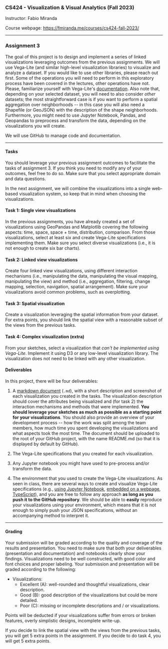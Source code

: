 ### CS424 - Visualization & Visual Analytics (Fall 2023)

Instructor: Fabio Miranda

Course webpage: https://fmiranda.me/courses/cs424-fall-2023/

---

### Assignment 3
The goal of this project is to design and implement a series of linked visualizations leveraging outcomes from the previous assignments. We will use Vega-Lite (and similar high-level visualization libraries) to visualize and analyze a dataset. If you would like to use other libraries, please reach out first. Some of the operations you will need to perform in this exploratory process have been covered in the lectures, other operations have not. Please, familiarize yourself with Vega-Lite's [documentation](https://vega.github.io/vega-lite/docs/). Also note that, depending on your selected dataset, you will need to also consider *other* datasets; the most straightforward case is if you want to perform a spatial aggregation over neighborhoods -- in this case you will also need a Shapefile (or GeoJSON) with the description of the shape neighborhoods. Furthermore, you might need to use Jupyter Notebook, Pandas, and Geopandas to preprocess and transform the data, depending on the visualizations you will create.

We will use GitHub to manage code and documentation.

---

#### Tasks

You should leverage your previous assignment outcomes to facilitate the tasks of assignment 3. If you think you need to modify any of your outcomes, feel free to do so. Make sure that you select appropriate domain and data questions.

In the next assignment, we will combine the visualizations into a single web-based visualization system, so keep that in mind when choosing the visualizations.

#### Task 1: Single view visualizations

In the previous assignments, you have already created a set of visualizations using GeoPandas and Matplotlib covering the following aspects: time, space, space + time, distribution, comparison. From those visualizations, select at least six and create Vega-Lite specifications implementing them. Make sure you select diverse visualizations (i.e., it is not enough to create six bar charts).

#### Task 2: Linked view visualizations

Create four linked view visualizations, using different interaction mechanisms (i.e., manipulating the data, manipulating the visual mapping, manipulating the view) and method (i.e., aggregation, filtering, change mapping, selection, navigation, spatial arrangement). Make sure your visualizations avoid common problems, such as overplotting.

#### Task 3: Spatial visualization

Create a visualization leveraging the spatial information from your dataset. For extra points, you should link the spatial view with a reasonable subset of the views from the previous tasks.

#### Task 4: Complex visualization (extra)

From your sketches, select a visualization that *can't be implemented using Vega-Lite*. Implement it using D3 or any low-level visualization library. The visualization does not need to be linked with any other visualization.

#### Deliverables

In this project, there will be four deliverables:

1) A [markdown document](https://www.markdownguide.org/getting-started/) (``.md``), with a short description and screenshot of each visualization you created in the tasks. The visualization description should cover the attributes being visualized and (for task 2) the interaction mechanisms and methods that were implemented. **You should leverage your sketches as much as possible as a starting point for your visualizations**. You should also provide an overview of your development process -- how the work was split among the team members, how much time you spent developing the visualizations and what aspects took the most time. The document should be uploaded to the root of your GitHub project, with the name README.md (so that it is displayed by default by GitHub). 

2) The Vega-Lite specifications that you created for each visualization.

3) Any Jupyter notebook you might have used to pre-process and/or transform the data.

4) The environment that you used to create the Vega-Lite visualizations. As seen in class, there are several ways to create and visualize Vega-Lite specifications (e.g., [using Jupyter Notebook](https://github.com/vega/ipyvega), [embedded on a webpage](https://vega.github.io/vega-lite/usage/embed.html), [TypeScript](https://vega.github.io/vega-lite/usage/typescript.html)), and you are free to follow any approach **as long as you push it to the GitHub repository**. We should be able to **easily** reproduce your visualizations using your environment, which means that it is not enough to simply push your JSON specifications, without an accompanying method to interpret it.

---

#### Grading

Your submission will be graded according to the quality and coverage of the results and presentation. You need to make sure that both your deliverables (presentation and documentation) and notebooks clearly show your findings. Visualizations need to be well constructed, with good color and font choices and proper labeling. Your submission and presentation will be graded according to the following:

- Visualizations:
    - Excellent (A): well-rounded and thoughtful visualizations, clear description.
    - Good (B): good description of the visualizations but could be more detailed.
    - Poor (C): missing or incomplete descriptions and / or visualizations.

Points will be deducted if your visualizations suffer from errors or broken features, overly simplistic designs, incomplete write-up.

If you decide to link the spatial view with the views from the previous tasks, you will get 5 extra points in the assignment. If you decide to do task 4, you will get 5 extra points.
